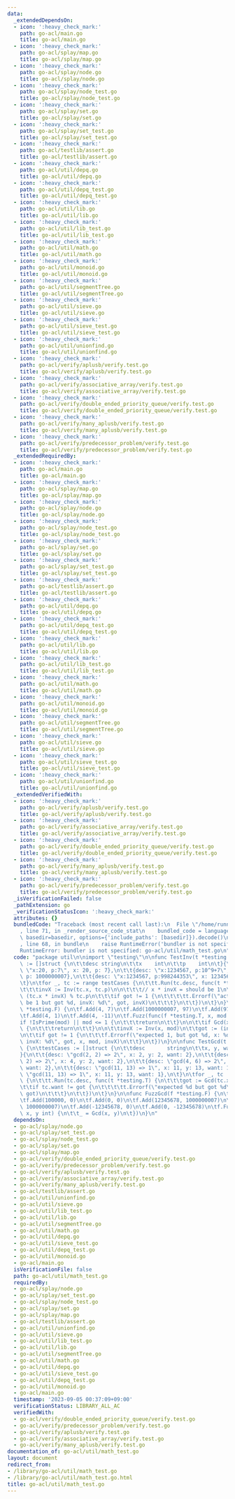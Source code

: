```yaml
---
data:
  _extendedDependsOn:
  - icon: ':heavy_check_mark:'
    path: go-acl/main.go
    title: go-acl/main.go
  - icon: ':heavy_check_mark:'
    path: go-acl/splay/map.go
    title: go-acl/splay/map.go
  - icon: ':heavy_check_mark:'
    path: go-acl/splay/node.go
    title: go-acl/splay/node.go
  - icon: ':heavy_check_mark:'
    path: go-acl/splay/node_test.go
    title: go-acl/splay/node_test.go
  - icon: ':heavy_check_mark:'
    path: go-acl/splay/set.go
    title: go-acl/splay/set.go
  - icon: ':heavy_check_mark:'
    path: go-acl/splay/set_test.go
    title: go-acl/splay/set_test.go
  - icon: ':heavy_check_mark:'
    path: go-acl/testlib/assert.go
    title: go-acl/testlib/assert.go
  - icon: ':heavy_check_mark:'
    path: go-acl/util/depq.go
    title: go-acl/util/depq.go
  - icon: ':heavy_check_mark:'
    path: go-acl/util/depq_test.go
    title: go-acl/util/depq_test.go
  - icon: ':heavy_check_mark:'
    path: go-acl/util/lib.go
    title: go-acl/util/lib.go
  - icon: ':heavy_check_mark:'
    path: go-acl/util/lib_test.go
    title: go-acl/util/lib_test.go
  - icon: ':heavy_check_mark:'
    path: go-acl/util/math.go
    title: go-acl/util/math.go
  - icon: ':heavy_check_mark:'
    path: go-acl/util/monoid.go
    title: go-acl/util/monoid.go
  - icon: ':heavy_check_mark:'
    path: go-acl/util/segmentTree.go
    title: go-acl/util/segmentTree.go
  - icon: ':heavy_check_mark:'
    path: go-acl/util/sieve.go
    title: go-acl/util/sieve.go
  - icon: ':heavy_check_mark:'
    path: go-acl/util/sieve_test.go
    title: go-acl/util/sieve_test.go
  - icon: ':heavy_check_mark:'
    path: go-acl/util/unionfind.go
    title: go-acl/util/unionfind.go
  - icon: ':heavy_check_mark:'
    path: go-acl/verify/aplusb/verify.test.go
    title: go-acl/verify/aplusb/verify.test.go
  - icon: ':heavy_check_mark:'
    path: go-acl/verify/associative_array/verify.test.go
    title: go-acl/verify/associative_array/verify.test.go
  - icon: ':heavy_check_mark:'
    path: go-acl/verify/double_ended_priority_queue/verify.test.go
    title: go-acl/verify/double_ended_priority_queue/verify.test.go
  - icon: ':heavy_check_mark:'
    path: go-acl/verify/many_aplusb/verify.test.go
    title: go-acl/verify/many_aplusb/verify.test.go
  - icon: ':heavy_check_mark:'
    path: go-acl/verify/predecessor_problem/verify.test.go
    title: go-acl/verify/predecessor_problem/verify.test.go
  _extendedRequiredBy:
  - icon: ':heavy_check_mark:'
    path: go-acl/main.go
    title: go-acl/main.go
  - icon: ':heavy_check_mark:'
    path: go-acl/splay/map.go
    title: go-acl/splay/map.go
  - icon: ':heavy_check_mark:'
    path: go-acl/splay/node.go
    title: go-acl/splay/node.go
  - icon: ':heavy_check_mark:'
    path: go-acl/splay/node_test.go
    title: go-acl/splay/node_test.go
  - icon: ':heavy_check_mark:'
    path: go-acl/splay/set.go
    title: go-acl/splay/set.go
  - icon: ':heavy_check_mark:'
    path: go-acl/splay/set_test.go
    title: go-acl/splay/set_test.go
  - icon: ':heavy_check_mark:'
    path: go-acl/testlib/assert.go
    title: go-acl/testlib/assert.go
  - icon: ':heavy_check_mark:'
    path: go-acl/util/depq.go
    title: go-acl/util/depq.go
  - icon: ':heavy_check_mark:'
    path: go-acl/util/depq_test.go
    title: go-acl/util/depq_test.go
  - icon: ':heavy_check_mark:'
    path: go-acl/util/lib.go
    title: go-acl/util/lib.go
  - icon: ':heavy_check_mark:'
    path: go-acl/util/lib_test.go
    title: go-acl/util/lib_test.go
  - icon: ':heavy_check_mark:'
    path: go-acl/util/math.go
    title: go-acl/util/math.go
  - icon: ':heavy_check_mark:'
    path: go-acl/util/monoid.go
    title: go-acl/util/monoid.go
  - icon: ':heavy_check_mark:'
    path: go-acl/util/segmentTree.go
    title: go-acl/util/segmentTree.go
  - icon: ':heavy_check_mark:'
    path: go-acl/util/sieve.go
    title: go-acl/util/sieve.go
  - icon: ':heavy_check_mark:'
    path: go-acl/util/sieve_test.go
    title: go-acl/util/sieve_test.go
  - icon: ':heavy_check_mark:'
    path: go-acl/util/unionfind.go
    title: go-acl/util/unionfind.go
  _extendedVerifiedWith:
  - icon: ':heavy_check_mark:'
    path: go-acl/verify/aplusb/verify.test.go
    title: go-acl/verify/aplusb/verify.test.go
  - icon: ':heavy_check_mark:'
    path: go-acl/verify/associative_array/verify.test.go
    title: go-acl/verify/associative_array/verify.test.go
  - icon: ':heavy_check_mark:'
    path: go-acl/verify/double_ended_priority_queue/verify.test.go
    title: go-acl/verify/double_ended_priority_queue/verify.test.go
  - icon: ':heavy_check_mark:'
    path: go-acl/verify/many_aplusb/verify.test.go
    title: go-acl/verify/many_aplusb/verify.test.go
  - icon: ':heavy_check_mark:'
    path: go-acl/verify/predecessor_problem/verify.test.go
    title: go-acl/verify/predecessor_problem/verify.test.go
  _isVerificationFailed: false
  _pathExtension: go
  _verificationStatusIcon: ':heavy_check_mark:'
  attributes: {}
  bundledCode: "Traceback (most recent call last):\n  File \"/home/runner/.local/lib/python3.10/site-packages/onlinejudge_verify/documentation/build.py\"\
    , line 71, in _render_source_code_stat\n    bundled_code = language.bundle(stat.path,\
    \ basedir=basedir, options={'include_paths': [basedir]}).decode()\n  File \"/home/runner/.local/lib/python3.10/site-packages/onlinejudge_verify/languages/user_defined.py\"\
    , line 68, in bundle\n    raise RuntimeError('bundler is not specified: {}'.format(str(path)))\n\
    RuntimeError: bundler is not specified: go-acl/util/math_test.go\n"
  code: "package util\n\nimport \"testing\"\n\nfunc TestInv(t *testing.T) {\n\ttestCases\
    \ := []struct {\n\t\tdesc string\n\t\tx    int\n\t\tp    int\n\t}{\n\t\t{desc:\
    \ \"x:20, p:7\", x: 20, p: 7},\n\t\t{desc: \"x:1234567, p:10^9+7\", x: 1234567,\
    \ p: 1000000007},\n\t\t{desc: \"x:1234567, p:998244353\", x: 1234567, p: 998244353},\n\
    \t}\n\tfor _, tc := range testCases {\n\t\tt.Run(tc.desc, func(t *testing.T) {\n\
    \t\t\tinvX := Inv(tc.x, tc.p)\n\n\t\t\t// x * invX = should be 1\n\t\t\tgot :=\
    \ (tc.x * invX) % tc.p\n\t\t\tif got != 1 {\n\t\t\t\tt.Errorf(\"actual should\
    \ be 1 but got %d, invX: %d\", got, invX)\n\t\t\t}\n\t\t})\n\t}\n}\n\nfunc FuzzInv(f\
    \ *testing.F) {\n\tf.Add(4, 7)\n\tf.Add(1000000007, 97)\n\tf.Add(97, 1000000007)\n\
    \tf.Add(4, 1)\n\tf.Add(4, -11)\n\tf.Fuzz(func(f *testing.T, x, mod int) {\n\t\t\
    if !IsPrime(mod) || mod <= 1 {\n\t\t\treturn\n\t\t}\n\n\t\tif Gcd(x, mod) != 1\
    \ {\n\t\t\treturn\n\t\t}\n\n\t\tinvX := Inv(x, mod)\n\t\tgot := (invX * x) % mod\n\
    \n\t\tif got != 1 {\n\t\t\tf.Errorf(\"expected 1, but got %d, x: %d, mod: %d,\
    \ invX: %d\", got, x, mod, invX)\n\t\t}\n\t})\n}\n\nfunc TestGcd(t *testing.T)\
    \ {\n\ttestCases := []struct {\n\t\tdesc       string\n\t\tx, y, want int\n\t\
    }{\n\t\t{desc: \"gcd(2, 2) => 2\", x: 2, y: 2, want: 2},\n\t\t{desc: \"gcd(4,\
    \ 2) => 2\", x: 4, y: 2, want: 2},\n\t\t{desc: \"gcd(4, 6) => 2\", x: 4, y: 6,\
    \ want: 2},\n\t\t{desc: \"gcd(11, 13) => 1\", x: 11, y: 13, want: 1},\n\t\t{desc:\
    \ \"gcd(11, 13) => 1\", x: 11, y: 13, want: 1},\n\t}\n\tfor _, tc := range testCases\
    \ {\n\t\tt.Run(tc.desc, func(t *testing.T) {\n\t\t\tgot := Gcd(tc.x, tc.y)\n\t\
    \t\tif tc.want != got {\n\t\t\t\tt.Errorf(\"expected %d but got %d\", tc.want,\
    \ got)\n\t\t\t}\n\t\t})\n\t}\n}\n\nfunc FuzzGcd(f *testing.F) {\n\tf.Add(0, 100000)\n\
    \tf.Add(100000, 0)\n\tf.Add(0, 0)\n\tf.Add(12345678, 1000000007)\n\tf.Add(-12345678,\
    \ 1000000007)\n\tf.Add(-12345678, 0)\n\tf.Add(0, -12345678)\n\tf.Fuzz(func(f *testing.T,\
    \ x, y int) {\n\t\t_ = Gcd(x, y)\n\t})\n}\n"
  dependsOn:
  - go-acl/splay/node.go
  - go-acl/splay/set_test.go
  - go-acl/splay/node_test.go
  - go-acl/splay/set.go
  - go-acl/splay/map.go
  - go-acl/verify/double_ended_priority_queue/verify.test.go
  - go-acl/verify/predecessor_problem/verify.test.go
  - go-acl/verify/aplusb/verify.test.go
  - go-acl/verify/associative_array/verify.test.go
  - go-acl/verify/many_aplusb/verify.test.go
  - go-acl/testlib/assert.go
  - go-acl/util/unionfind.go
  - go-acl/util/sieve.go
  - go-acl/util/lib_test.go
  - go-acl/util/lib.go
  - go-acl/util/segmentTree.go
  - go-acl/util/math.go
  - go-acl/util/depq.go
  - go-acl/util/sieve_test.go
  - go-acl/util/depq_test.go
  - go-acl/util/monoid.go
  - go-acl/main.go
  isVerificationFile: false
  path: go-acl/util/math_test.go
  requiredBy:
  - go-acl/splay/node.go
  - go-acl/splay/set_test.go
  - go-acl/splay/node_test.go
  - go-acl/splay/set.go
  - go-acl/splay/map.go
  - go-acl/testlib/assert.go
  - go-acl/util/unionfind.go
  - go-acl/util/sieve.go
  - go-acl/util/lib_test.go
  - go-acl/util/lib.go
  - go-acl/util/segmentTree.go
  - go-acl/util/math.go
  - go-acl/util/depq.go
  - go-acl/util/sieve_test.go
  - go-acl/util/depq_test.go
  - go-acl/util/monoid.go
  - go-acl/main.go
  timestamp: '2023-09-05 00:37:09+09:00'
  verificationStatus: LIBRARY_ALL_AC
  verifiedWith:
  - go-acl/verify/double_ended_priority_queue/verify.test.go
  - go-acl/verify/predecessor_problem/verify.test.go
  - go-acl/verify/aplusb/verify.test.go
  - go-acl/verify/associative_array/verify.test.go
  - go-acl/verify/many_aplusb/verify.test.go
documentation_of: go-acl/util/math_test.go
layout: document
redirect_from:
- /library/go-acl/util/math_test.go
- /library/go-acl/util/math_test.go.html
title: go-acl/util/math_test.go
---
```

